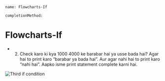 ```ngMeta
name: Flowcharts-If

completionMethod:
```

# Flowcharts-If


- 2) Check karo ki kya 1000 4000 ke barabar hai ya usse bada hai? Agar hai to print karo “barabar ya bada hai”. Aur agar nahi hai to print karo “nahi hai”. Aapko isme print statement complete karni hai.

![Third if condition](/home/courage/Desktop/Markdown-Curriculum/3sQKm23RjunIBivIYRvpd8jg.png)

